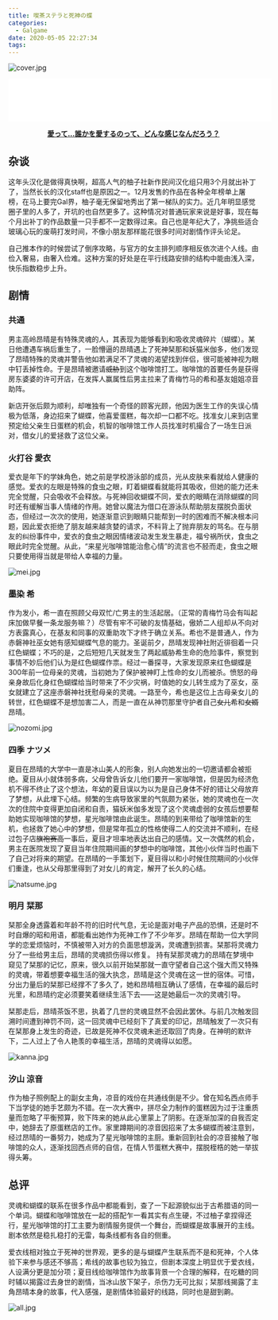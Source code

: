 ```yaml
---
title: ‎喫茶ステラと死神の蝶
categories:
  - Galgame
date: 2020-05-05 22:27:34
tags:
---
```




![cover.jpg](https://i.loli.net/2020/05/05/ChpH8iUlTYS7NbQ.jpg)
<!-- more -->
<iframe frameborder="no" border="0" marginwidth="0" marginheight="0" width=530 height=86 src="//music.163.com/outchain/player?type=2&id=1399862532&auto=0&height=66"></iframe>

**<center>[愛って…誰かを愛するのって、どんな感じなんだろう？](http://www.yuzu-soft.com/products/stella/index.html)</center>**

## 杂谈

这年头汉化是做得真快啊，超高人气的柚子社新作民间汉化组只用3个月就出补丁了，当然长长的汉化staff也是原因之一。12月发售的作品在各种全年榜单上屠榜，在马上要完Gal界，柚子毫无保留地秀出了第一梯队的实力。近几年明显感觉圈子里的人多了，开坑的也自然更多了。这种情况对普通玩家来说是好事，现在每个月出补丁的作品数量一只手都不一定数得过来。自己也是年纪大了，净挑些适合玻璃心玩的废萌打发时间，不像小朋友那样能花很多时间对剧情作评头论足。

自己推本作的时候尝试了倒序攻略，与官方的女主排列顺序相反依次进个人线。由俭入奢易，由奢入俭难。这种方案的好处是在平行线路安排的结构中能由浅入深，快乐指数稳步上升。

## 剧情

### 共通

男主高岭昂晴是有特殊灵魂的人，其表现为能够看到和吸收灵魂碎片（蝴蝶）。某日他遭遇车祸后重生了，一脸懵逼的昂晴遇上了死神栞那和妖猫米伽多，他们发现了昂晴特殊的灵魂并警告他如若满足不了灵魂的渴望找到伴侣，很可能被神视为眼中钉丢掉性命。于是昂晴被邀请~~威胁~~到这个咖啡馆打工。咖啡馆的首要任务是获得房东婆婆的许可开店，在发挥人赢属性后男主拉来了青梅竹马的希和基友姐姐凉音助阵。

新店开张后颇为顺利，却唯独有一个奇怪的顾客光顾，他因为医生工作的失误心情极为低落，身边招来了蝴蝶，他喜爱蛋糕，每次却一口都不吃。找准女儿来到店里预定给父亲生日蛋糕的机会，机智的咖啡馆工作人员找准时机撮合了一场生日派对，借女儿的爱拯救了这位父亲。

### 火打谷 愛衣

爱衣是年下的学妹角色，她之前是学校游泳部的成员，光从皮肤来看就给人健康的感觉。爱衣的左眼是特殊的食虫之眼，盯着蝴蝶看就能将其吸收，但她的能力还未完全觉醒，只会吸收不会释放。与死神回收蝴蝶不同，爱衣的眼睛在消除蝴蝶的同时还有缓解当事人情绪的作用。她曾以魔法为借口在游泳队帮助朋友摆脱负面状态，但经过一次次的使用，她逐渐意识到眼睛只能帮到一时的困难而不解决根本问题，因此爱衣拒绝了朋友越来越贪婪的请求，不料背上了抛弃朋友的骂名。在与朋友的纠纷事件中，爱衣的食虫之眼因情绪波动发生发生暴走，福兮祸所伏，食虫之眼此时完全觉醒。从此，“来星光咖啡馆能治愈心情”的流言也不胫而走，食虫之眼只要使用得当就是带给人幸福的力量。

![mei.jpg](https://i.loli.net/2020/05/05/NHTjayWUBlJGzu5.jpg)

### 墨染 希

作为发小，希一直在照顾父母双忙/亡男主的生活起居。（正常的青梅竹马会有叫起床加做早餐一条龙服务嘛？）尽管有牢不可破的友情基础，傲娇二人组却从不向对方表露真心，在基友和同事的双重助攻下才终于确立关系。希也不是普通人，作为赤磐神社巫女她有感知蝴蝶气息的能力。圣诞前夕，昂晴发现神社附近徘徊着一只红色蝴蝶；不巧的是，之后短短几天就发生了两起威胁希生命的危险事件，察觉到事情不妙后他们认为是红色蝴蝶作祟。经过一番探寻，大家发现原来红色蝴蝶是300年前一位母亲的灵魂，当初她为了保护被神盯上性命的女儿而被杀。愤怒的母亲身故后化身红色蝴蝶给当时带来了不少灾祸，时值她的女儿转生成为了巫女，巫女就建立了这座赤磐神社抚慰母亲的灵魂。一路至今，希也是这位上古母亲女儿的转世，红色蝴蝶不是想加害二人，而是一直在从神罚那里守护者自己~~女儿~~希和~~女婿~~昂晴。

![nozomi.jpg](https://i.loli.net/2020/05/05/LFrPtWN8Zf3mz9T.jpg)

### 四季 ナツメ

夏目在昂晴的大学中一直是冰山美人的形象，别人向她发出的一切邀请都会被拒绝。夏目从小就体弱多病，父母曾告诉女儿他们要开一家咖啡馆，但是因为经济危机不得不终止了这个想法，年幼的夏目误以为以为是自己身体不好的错让父母放弃了梦想，从此埋下心结。频繁的生病导致家里的气氛颇为紧张，她的灵魂也在一次次的住院中变得更加自闭和自责，猫妖米伽多发现了这个灵魂虚弱的女孩后想要帮助她实现咖啡馆的梦想，星光咖啡馆由此诞生。昂晴的到来带给了咖啡馆新的生机，也拯救了她心中的梦想，但是常年孤立的性格使得二人的交流并不顺利，在经过包子店~~旗袍赛高~~一事后，夏目才坦率地表达出自己的感情。又一次偶然的机会，男主在医院发现了夏目当年住院期间画的梦想中的咖啡馆，其他小伙伴当时也画下了自己对将来的期望。在昂晴的一手策划下，夏目得以和小时候住院期间的小伙伴们重逢，也从父母那里得到了对女儿的肯定，解开了长久的心结。

![natsume.jpg](https://i.loli.net/2020/05/05/zUsakbVBuKDiTeF.jpg)

### 明月 栞那

栞那全身透露着和年龄不符的旧时代气息，无论是面对电子产品的恐惧，还是时不时自爆的昭和用语，都能看出她作为死神工作了不少年岁。昂晴在帮助一位大学同学的恋爱烦恼时，不慎被带入对方的负面思想漩涡，灵魂遭到损害。栞那将灵魂力分了一些给男主后，昂晴的灵魂损伤得以修复。
持有栞那灵魂力的昂晴在梦境中窥见了栞那的记忆，原来，很久以前开始栞那就一直守望者自己这个强大而又特殊的灵魂，带着想要幸福生活的强大执念，昂晴是这个灵魂在这一世的宿体。可惜，分出力量后的栞那已经撑不了多久了，她和昂晴相互确认了感情，在幸福的最后时光里，和昂晴约定必须要笑着继续生活下去——这是她最后一次的灵魂引导。

栞那走后，昂晴茶饭不思，执着了几世的灵魂显然不会因此罢休。与前几次触发回溯时间遭到神罚不同，这一回灵魂中已经刻下了真爱的印记，昂晴触发了一次只有在栞那身上发生的奇迹，已故是死神不仅灵魂未逝还取回了肉身。在神明的默许下，二人过上了令人艳羡的幸福生活，昂晴的灵魂得以如愿。

![kanna.jpg](https://i.loli.net/2020/05/05/s2VHQbPot3UuNKz.jpg)

### 汐山 涼音

作为柚子照例配上的副女主角，凉音的戏份在共通线倒是不少。曾在知名西点师手下当学徒的她手艺颇为不错。在一次大赛中，拼尽全力制作的蛋糕因为过于注重质量而忽略了平衡预算，败下阵来的她从此心里蒙上了阴影。在逐渐加深的自我否定中，她辞去了原蛋糕店的工作。家里蹲期间的凉音因招来了太多蝴蝶而被注意到，经过昂晴的一番努力，她成为了星光咖啡馆的主厨。重新回到社会的凉音接触了咖啡馆的众人，逐渐找回西点师的自信，在情人节蛋糕大赛中，摆脱桎梏的她一举拔得头筹。

## 总评

灵魂和蝴蝶的联系在很多作品中都能看到，查了一下起源貌似出于古希腊语的同一个单词。蝴蝶和咖啡馆放在一起的搭配乍一看其实有点生硬，不过柚子拿捏得还行，星光咖啡馆的打工主要为剧情服务提供一个舞台，而蝴蝶是故事展开的主线。剧本依然是稳扎稳打的无雷，每条线都有各自的侧重。

爱衣线相对独立于死神的世界观，更多的是与蝴蝶产生联系而不是和死神，个人体验下来参与感还不够高；希线的故事也较为独立，但剧本深度上明显优于爱衣线，人设满分更是加分项；夏目线给咖啡馆作为故事背景一个合理的解释，在吃糖的同时辅以揭露过去身世的剧情，当冰山放下架子，杀伤力无可比拟；栞那线揭露了主角昂晴本身的故事，代入感强，是剧情体验最好的线路，同时也是甜到齁。

![all.jpg](https://i.loli.net/2020/05/05/ipvdYhPR7EJs8lm.jpg)
